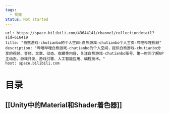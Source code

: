 ```yaml
---
tags:
  - 视频
Status: Not started
---
```



```cardlink
url: https://space.bilibili.com/43644141/channel/collectiondetail?sid=616419
title: "白熊游戏-chutianbo的个人空间-白熊游戏-chutianbo个人主页-哔哩哔哩视频"
description: "哔哩哔哩白熊游戏-chutianbo的个人空间，提供白熊游戏-chutianbo分享的视频、音频、文章、动态、收藏等内容，关注白熊游戏-chutianbo账号，第一时间了解UP主动态。游戏开发、游戏引擎、人工智能应用、编程技术。"
host: space.bilibili.com
```

# 目录

## [[Unity中的Material和Shader着色器]]
